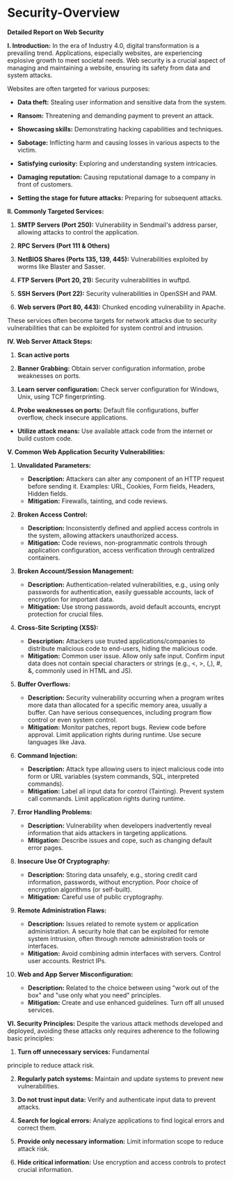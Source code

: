 # Security-Overview

**Detailed Report on Web Security**

**I. Introduction:**
In the era of Industry 4.0, digital transformation is a prevailing trend. Applications, especially websites, are experiencing explosive growth to meet societal needs. Web security is a crucial aspect of managing and maintaining a website, ensuring its safety from data and system attacks.

Websites are often targeted for various purposes:

- **Data theft:** Stealing user information and sensitive data from the system.
  
- **Ransom:** Threatening and demanding payment to prevent an attack.
  
- **Showcasing skills:** Demonstrating hacking capabilities and techniques.
  
- **Sabotage:** Inflicting harm and causing losses in various aspects to the victim.
  
- **Satisfying curiosity:** Exploring and understanding system intricacies.
  
- **Damaging reputation:** Causing reputational damage to a company in front of customers.
  
- **Setting the stage for future attacks:** Preparing for subsequent attacks.

**II. Commonly Targeted Services:**
1. **SMTP Servers (Port 250):** Vulnerability in Sendmail's address parser, allowing attacks to control the application.
  
2. **RPC Servers (Port 111 & Others)**
  
3. **NetBIOS Shares (Ports 135, 139, 445):** Vulnerabilities exploited by worms like Blaster and Sasser.
  
4. **FTP Servers (Port 20, 21):** Security vulnerabilities in wuftpd.
  
5. **SSH Servers (Port 22):** Security vulnerabilities in OpenSSH and PAM.
  
6. **Web servers (Port 80, 443):** Chunked encoding vulnerability in Apache.

These services often become targets for network attacks due to security vulnerabilities that can be exploited for system control and intrusion.

**IV. Web Server Attack Steps:**
1. **Scan active ports**
  
2. **Banner Grabbing:** Obtain server configuration information, probe weaknesses on ports.
  
3. **Learn server configuration:** Check server configuration for Windows, Unix, using TCP fingerprinting.
  
4. **Probe weaknesses on ports:** Default file configurations, buffer overflow, check insecure applications.
  
- **Utilize attack means:** Use available attack code from the internet or build custom code.

**V. Common Web Application Security Vulnerabilities:**
1. **Unvalidated Parameters:**
   - **Description:** Attackers can alter any component of an HTTP request before sending it. Examples: URL, Cookies, Form fields, Headers, Hidden fields.
   - **Mitigation:** Firewalls, tainting, and code reviews.

2. **Broken Access Control:**
   - **Description:** Inconsistently defined and applied access controls in the system, allowing attackers unauthorized access.
   - **Mitigation:** Code reviews, non-programmatic controls through application configuration, access verification through centralized containers.

3. **Broken Account/Session Management:**
   - **Description:** Authentication-related vulnerabilities, e.g., using only passwords for authentication, easily guessable accounts, lack of encryption for important data.
   - **Mitigation:** Use strong passwords, avoid default accounts, encrypt protection for crucial files.

4. **Cross-Site Scripting (XSS):**
   - **Description:** Attackers use trusted applications/companies to distribute malicious code to end-users, hiding the malicious code.
   - **Mitigation:** Common user issue. Allow only safe input. Confirm input data does not contain special characters or strings (e.g., <, >, (,), #, &, commonly used in HTML and JS).

5. **Buffer Overflows:**
   - **Description:** Security vulnerability occurring when a program writes more data than allocated for a specific memory area, usually a buffer. Can have serious consequences, including program flow control or even system control.
   - **Mitigation:** Monitor patches, report bugs. Review code before approval. Limit application rights during runtime. Use secure languages like Java.

6. **Command Injection:**
   - **Description:** Attack type allowing users to inject malicious code into form or URL variables (system commands, SQL, interpreted commands).
   - **Mitigation:** Label all input data for control (Tainting). Prevent system call commands. Limit application rights during runtime.

7. **Error Handling Problems:**
   - **Description:** Vulnerability when developers inadvertently reveal information that aids attackers in targeting applications.
   - **Mitigation:** Describe issues and cope, such as changing default error pages.

8. **Insecure Use Of Cryptography:**
   - **Description:** Storing data unsafely, e.g., storing credit card information, passwords, without encryption. Poor choice of encryption algorithms (or self-built).
   - **Mitigation:** Careful use of public cryptography.

9. **Remote Administration Flaws:**
   - **Description:** Issues related to remote system or application administration. A security hole that can be exploited for remote system intrusion, often through remote administration tools or interfaces.
   - **Mitigation:** Avoid combining admin interfaces with servers. Control user accounts. Restrict IPs.

10. **Web and App Server Misconfiguration:**
    - **Description:** Related to the choice between using "work out of the box" and "use only what you need" principles.
    - **Mitigation:** Create and use enhanced guidelines. Turn off all unused services.

**VI. Security Principles:**
Despite the various attack methods developed and deployed, avoiding these attacks only requires adherence to the following basic principles:

1. **Turn off unnecessary services:** Fundamental

 principle to reduce attack risk.
  
2. **Regularly patch systems:** Maintain and update systems to prevent new vulnerabilities.
  
3. **Do not trust input data:** Verify and authenticate input data to prevent attacks.
  
4. **Search for logical errors:** Analyze applications to find logical errors and correct them.
  
5. **Provide only necessary information:** Limit information scope to reduce attack risk.
  
6. **Hide critical information:** Use encryption and access controls to protect crucial information.

